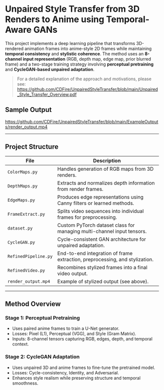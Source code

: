 # Unpaired Style Transfer from 3D Renders to Anime using Temporal-Aware GANs

This project implements a deep learning pipeline that transforms 3D-rendered animation frames into anime-style 2D frames while maintaining **temporal consistency** and **stylistic coherence**. The method uses an **8-channel input representation** (RGB, depth map, edge map, prior blurred frame) and a two-stage training strategy involving **perceptual pretraining** and **CycleGAN-based unpaired adaptation**.

> For a detailed explanation of the approach and motivations, please see:
> https://github.com/CDFire/UnpairedStyleTransfer/blob/main/Unpaired_Style_Transfer_Overview.pdf

## Sample Output

https://github.com/CDFire/UnpairedStyleTransfer/blob/main/ExampleOutputs/render_output.mp4

---

## Project Structure

| File               | Description                                                                 |
|--------------------|-----------------------------------------------------------------------------|
| `ColorMaps.py`     | Handles generation of RGB maps from 3D renders.                             |
| `DepthMaps.py`     | Extracts and normalizes depth information from render frames.               |
| `EdgeMaps.py`      | Produces edge representations using Canny filters or learned methods.       |
| `FrameExtract.py`  | Splits video sequences into individual frames for preprocessing.            |
| `dataset.py`       | Custom PyTorch dataset class for managing multi-channel input tensors.      |
| `CycleGAN.py`      | Cycle-consistent GAN architecture for unpaired adaptation.                  |
| `RefinedPipeline.py` | End-to-end integration of frame extraction, preprocessing, and stylization. |
| `RefinedVideo.py`  | Recombines stylized frames into a final video output.                       |
| `render_output.mp4`| Example of stylized output (see above).                                     |

---

## Method Overview

### Stage 1: Perceptual Pretraining  
- Uses paired anime frames to train a U-Net generator.
- Losses: Pixel (L1), Perceptual (VGG), and Style (Gram Matrix).
- Inputs: 8-channel tensors capturing RGB, edges, depth, and temporal context.

### Stage 2: CycleGAN Adaptation  
- Uses unpaired 3D and anime frames to fine-tune the pretrained model.
- Losses: Cycle-consistency, Identity, and Adversarial.
- Enhances style realism while preserving structure and temporal smoothness.
